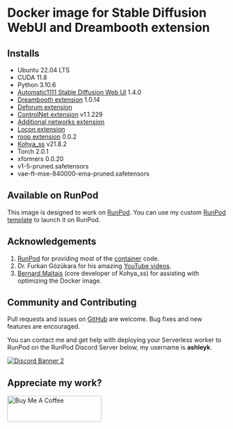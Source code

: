 # Docker image for Stable Diffusion WebUI and Dreambooth extension

## Installs

* Ubuntu 22.04 LTS
* CUDA 11.8
* Python 3.10.6
* [Automatic1111 Stable Diffusion Web UI](
  https://github.com/AUTOMATIC1111/stable-diffusion-webui.git) 1.4.0
* [Dreambooth extension](
  https://github.com/d8ahazard/sd_dreambooth_extension) 1.0.14
* [Deforum extension](
  https://github.com/deforum-art/sd-webui-deforum)
* [ControlNet extension](
  https://github.com/Mikubill/sd-webui-controlnet) v1.1.229
* [Additional networks extension](
  https://github.com/kohya-ss/sd-webui-additional-networks)
* [Locon extension](
  https://github.com/ashleykleynhans/a1111-sd-webui-locon)
* [roop extension](https://github.com/s0md3v/sd-webui-roop) 0.0.2
* [Kohya_ss](https://github.com/bmaltais/kohya_ss) v21.8.2
* Torch 2.0.1
* xformers 0.0.20
* v1-5-pruned.safetensors
* vae-ft-mse-840000-ema-pruned.safetensors

## Available on RunPod

This image is designed to work on [RunPod](https://runpod.io?ref=w18gds2n).
You can use my custom [RunPod template](
https://runpod.io/gsc?template=ya6013lj5a&ref=w18gds2n)
to launch it on RunPod.

## Acknowledgements

1. [RunPod](https://runpod.io?ref=w18gds2n) for providing most
   of the [container](https://github.com/runpod/containers) code.
2. Dr. Furkan Gözükara for his amazing
   [YouTube videos](https://www.youtube.com/@SECourses/videos]).
3. [Bernard Maltais](https://github.com/bmaltais) (core developer of Kohya_ss)
   for assisting with optimizing the Docker image.

## Community and Contributing

Pull requests and issues on [GitHub](https://github.com/ashleykleynhans/stable-diffusion-docker)
are welcome. Bug fixes and new features are encouraged.

You can contact me and get help with deploying your Serverless
worker to RunPod on the RunPod Discord Server below,
my username is **ashleyk**.

<a target="_blank" href="https://discord.gg/pJ3P2DbUUq">![Discord Banner 2](https://discordapp.com/api/guilds/912829806415085598/widget.png?style=banner2)</a>

## Appreciate my work?

<a href="https://www.buymeacoffee.com/ashleyk" target="_blank"><img src="https://cdn.buymeacoffee.com/buttons/v2/default-yellow.png" alt="Buy Me A Coffee" style="height: 60px !important;width: 217px !important;" ></a>